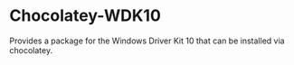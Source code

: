 # Chocolatey-WDK10
Provides a package for the Windows Driver Kit 10 that can be installed via chocolatey.
